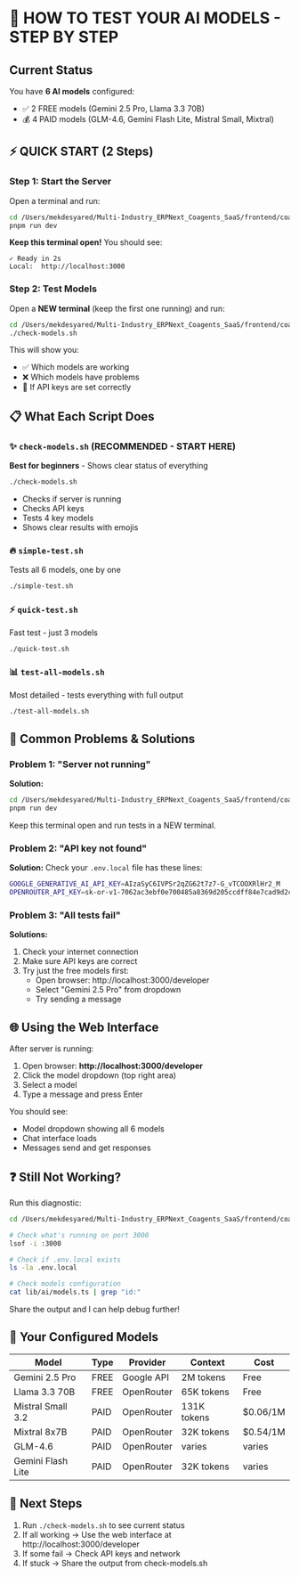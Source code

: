 # 🚀 HOW TO TEST YOUR AI MODELS - STEP BY STEP

## Current Status
You have **6 AI models** configured:
- ✅ 2 FREE models (Gemini 2.5 Pro, Llama 3.3 70B)
- 💰 4 PAID models (GLM-4.6, Gemini Flash Lite, Mistral Small, Mixtral)

## ⚡ QUICK START (2 Steps)

### Step 1: Start the Server
Open a terminal and run:
```bash
cd /Users/mekdesyared/Multi-Industry_ERPNext_Coagents_SaaS/frontend/coagent
pnpm run dev
```

**Keep this terminal open!** You should see:
```
✓ Ready in 2s
Local:  http://localhost:3000
```

### Step 2: Test Models
Open a **NEW terminal** (keep the first one running) and run:
```bash
cd /Users/mekdesyared/Multi-Industry_ERPNext_Coagents_SaaS/frontend/coagent
./check-models.sh
```

This will show you:
- ✅ Which models are working
- ❌ Which models have problems
- 🔑 If API keys are set correctly

## 📋 What Each Script Does

### ✨ `check-models.sh` (RECOMMENDED - START HERE)
**Best for beginners** - Shows clear status of everything
```bash
./check-models.sh
```
- Checks if server is running
- Checks API keys
- Tests 4 key models
- Shows clear results with emojis

### 🔥 `simple-test.sh`
Tests all 6 models, one by one
```bash
./simple-test.sh
```

### ⚡ `quick-test.sh`
Fast test - just 3 models
```bash
./quick-test.sh
```

### 📊 `test-all-models.sh`
Most detailed - tests everything with full output
```bash
./test-all-models.sh
```

## 🔧 Common Problems & Solutions

### Problem 1: "Server not running"
**Solution:**
```bash
cd /Users/mekdesyared/Multi-Industry_ERPNext_Coagents_SaaS/frontend/coagent
pnpm run dev
```
Keep this terminal open and run tests in a NEW terminal.

### Problem 2: "API key not found"
**Solution:** Check your `.env.local` file has these lines:
```bash
GOOGLE_GENERATIVE_AI_API_KEY=AIzaSyC6IVPSr2qZG62t7z7-G_vTCOOXRlHr2_M
OPENROUTER_API_KEY=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
```

### Problem 3: "All tests fail"
**Solutions:**
1. Check your internet connection
2. Make sure API keys are correct
3. Try just the free models first:
   - Open browser: http://localhost:3000/developer
   - Select "Gemini 2.5 Pro" from dropdown
   - Try sending a message

## 🌐 Using the Web Interface

After server is running:
1. Open browser: **http://localhost:3000/developer**
2. Click the model dropdown (top right area)
3. Select a model
4. Type a message and press Enter

You should see:
- Model dropdown showing all 6 models
- Chat interface loads
- Messages send and get responses

## ❓ Still Not Working?

Run this diagnostic:
```bash
cd /Users/mekdesyared/Multi-Industry_ERPNext_Coagents_SaaS/frontend/coagent

# Check what's running on port 3000
lsof -i :3000

# Check if .env.local exists
ls -la .env.local

# Check models configuration
cat lib/ai/models.ts | grep "id:"
```

Share the output and I can help debug further!

## 📝 Your Configured Models

| Model | Type | Provider | Context | Cost |
|-------|------|----------|---------|------|
| Gemini 2.5 Pro | FREE | Google API | 2M tokens | Free |
| Llama 3.3 70B | FREE | OpenRouter | 65K tokens | Free |
| Mistral Small 3.2 | PAID | OpenRouter | 131K tokens | $0.06/1M |
| Mixtral 8x7B | PAID | OpenRouter | 32K tokens | $0.54/1M |
| GLM-4.6 | PAID | OpenRouter | varies | varies |
| Gemini Flash Lite | PAID | OpenRouter | 32K tokens | varies |

## 🎯 Next Steps

1. Run `./check-models.sh` to see current status
2. If all working → Use the web interface at http://localhost:3000/developer
3. If some fail → Check API keys and network
4. If stuck → Share the output from check-models.sh
